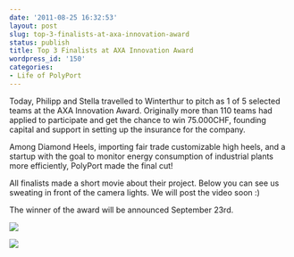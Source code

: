 ```yaml
---
date: '2011-08-25 16:32:53'
layout: post
slug: top-3-finalists-at-axa-innovation-award
status: publish
title: Top 3 Finalists at AXA Innovation Award
wordpress_id: '150'
categories:
- Life of PolyPort
---
```


Today, Philipp and Stella travelled to Winterthur to pitch as 1 of 5 selected teams at the AXA Innovation Award.
Originally more than 110 teams had applied to participate and get the chance to win 75.000CHF, founding capital and support in setting up the insurance for the company.

Among Diamond Heels, importing fair trade customizable high heels, and a startup with the goal to monitor energy consumption of industrial plants more efficiently, PolyPort made the final cut!

All finalists made a short movie about their project. Below you can see us sweating in front of the camera lights.
We will post the video soon :)

The winner of the award will be announced September 23rd.

[![](http://polyport.files.wordpress.com/2011/08/2011-08-25-14-38-24.jpg?w=300)](http://polyport.files.wordpress.com/2011/08/2011-08-25-14-38-24.jpg)

[![](http://polyport.files.wordpress.com/2011/08/2011-08-25-14-26-38.jpg?w=300)](http://polyport.files.wordpress.com/2011/08/2011-08-25-14-26-38.jpg)
